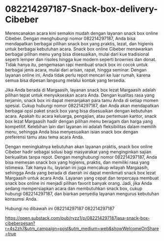 # 082214297187-Snack-box-delivery-Cibeber
Merencanakan acara kini semakin mudah dengan layanan snack box online Cibeber. Dengan menghubungi nomor 082214297187, Anda bisa mendapatkan berbagai pilihan snack box yang praktis, lezat, dan higienis untuk berbagai kebutuhan acara. Snack box online Cibeber menawarkan berbagai pilihan menu yang bisa disesuaikan, mulai dari kue tradisional seperti lemper dan risoles hingga kue modern seperti brownies dan donat. Tidak hanya itu, pengemasan rapi membuat snack box ini cocok untuk berbagai jenis acara, mulai dari arisan, rapat, hingga seminar. Dengan layanan online ini, Anda tidak perlu repot mencari ke luar rumah, karena semua bisa dipesan langsung melalui kontak yang tersedia.

Jika Anda berada di Margaasih, layanan snack box lezat Margaasih adalah pilihan tepat untuk menyukseskan acara Anda. Dengan kualitas rasa yang terjamin, snack box ini dapat memanjakan para tamu Anda di setiap momen spesial. Cukup hubungi nomor 082214297187, dan Anda akan mendapatkan berbagai opsi paket snack box yang bisa disesuaikan dengan kebutuhan acara. Apakah itu acara keluarga, pengajian, atau pertemuan kantor, snack box lezat Margaasih hadir dengan pilihan menu beragam dan harga yang kompetitif. Kelebihan lain dari layanan ini adalah fleksibilitas dalam memilih menu, sehingga Anda bisa menyesuaikan isian snack box dengan preferensi tamu atau tema acara Anda.

Dengan meningkatnya kebutuhan akan layanan praktis, snack box online Cibeber hadir sebagai solusi bagi masyarakat yang menginginkan sajian berkualitas tanpa repot. Dengan menghubungi nomor 082214297187, Anda bisa memesan snack box yang higienis, praktis, dan memiliki rasa yang istimewa. Tak hanya itu, layanan ini juga mencakup wilayah Margaasih, sehingga Anda yang berada di daerah ini dapat menikmati snack box lezat Margaasih untuk acara Anda. Layanan yang cepat dan terpercaya membuat snack box online ini menjadi pilihan favorit banyak orang. Jadi, jika Anda sedang mempersiapkan acara dan membutuhkan snack box, cukup hubungi 082214297187, dan biarkan penyedia layanan mengurus kebutuhan konsumsi Anda.

Hubungi no dibawah ini
082214297187
082214297187

https://open.substack.com/pub/ryzz1/p/082214297187jasa-snack-box-cibeberpesan?r=4s2zh7&utm_campaign=post&utm_medium=web&showWelcomeOnShare=true

